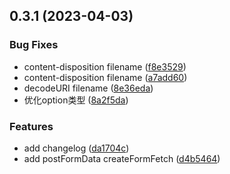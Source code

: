 ## 0.3.1 (2023-04-03)


### Bug Fixes

* content-disposition filename ([f8e3529](https://github.com/ligaopeng123-npm/fetch/commit/f8e3529c3815833221dc7ae21f93d660884615ff))
* content-disposition filename ([a7add60](https://github.com/ligaopeng123-npm/fetch/commit/a7add605c7be104dbf0b6bef550dd6489a40cdfa))
* decodeURI filename ([8e36eda](https://github.com/ligaopeng123-npm/fetch/commit/8e36edad90ca9c66fbd90d7ca69a5a2ec9747019))
* 优化option类型 ([8a2f5da](https://github.com/ligaopeng123-npm/fetch/commit/8a2f5dadff4b5669191dc4a154cbcc2393b05da6))


### Features

* add changelog ([da1704c](https://github.com/ligaopeng123-npm/fetch/commit/da1704cf2f4babafc9ead091476d5c9c046b2465))
* add postFormData createFormFetch ([d4b5464](https://github.com/ligaopeng123-npm/fetch/commit/d4b54645f4206a00f22a0bc44077f75ff3e0fc65))



